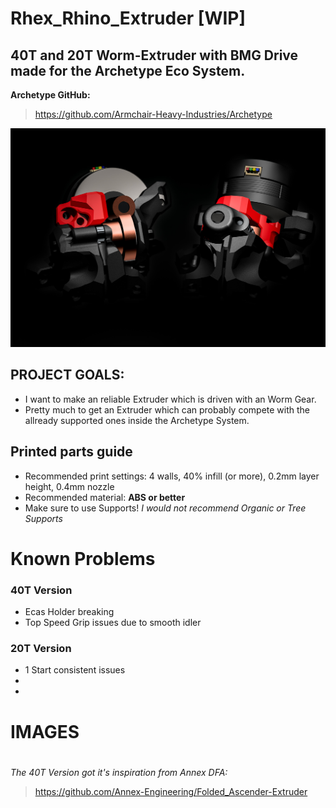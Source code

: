 # Rhex_Rhino_Extruder [WIP]
## 40T and 20T Worm-Extruder with BMG Drive made for the Archetype Eco System.

**Archetype GitHub:**
> https://github.com/Armchair-Heavy-Industries/Archetype

![6](Images/IMG_0381.jpeg)

## PROJECT GOALS:
- I want to make an reliable Extruder which is driven with an Worm Gear.
- Pretty much to get an Extruder which can probably compete with the allready supported ones inside the Archetype System.

## Printed parts guide
- Recommended print settings: 4 walls, 40% infill (or more), 0.2mm layer height, 0.4mm nozzle
- Recommended material: **ABS or better**
- Make sure to use Supports! *I would not recommend Organic or Tree Supports*

# Known Problems
### 40T Version
- Ecas Holder breaking
- Top Speed Grip issues due to smooth idler


### 20T Version
- 1 Start consistent issues
-
-

# IMAGES

#

*The 40T Version got it's inspiration from Annex DFA:*
> https://github.com/Annex-Engineering/Folded_Ascender-Extruder
